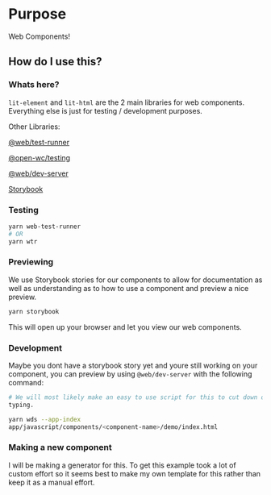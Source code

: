 # Purpose

Web Components!

## How do I use this?

### Whats here?

`lit-element` and `lit-html` are the 2 main libraries for web
components. Everything else is just for testing / development purposes.

Other Libraries:

[@web/test-runner](https://modern-web.dev/docs/test-runner/overview/)

[@open-wc/testing](https://open-wc.org/docs/testing/helpers/)

[@web/dev-server](https://modern-web.dev/docs/dev-server/overview/)

[Storybook](https://storybook.js.org/)

### Testing

```bash
yarn web-test-runner
# OR
yarn wtr
```

### Previewing

We use Storybook stories for our components to allow for documentation as
well as understanding as to how to use a component and preview a nice
preview.

```bash
yarn storybook
```

This will open up your browser and let you view our web components.

### Development

Maybe you dont have a storybook story yet and youre still working on
your component, you can preview by using `@web/dev-server` with the following command:

```bash
# We will most likely make an easy to use script for this to cut down on
typing.

yarn wds --app-index
app/javascript/components/<component-name>/demo/index.html
```

### Making a new component

I will be making a generator for this. To get this example took a lot of
custom effort so it seems best to make my own template for this rather
than keep it as a manual effort.
